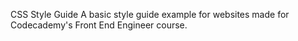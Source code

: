 CSS Style Guide
A basic style guide example for websites made for Codecademy's Front End Engineer course.

